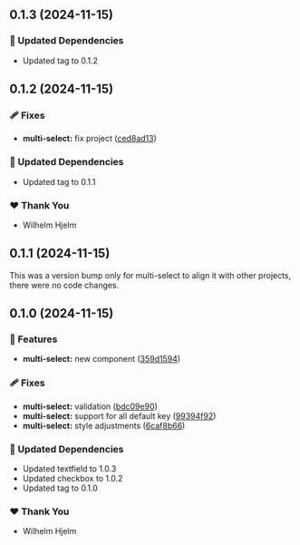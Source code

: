 ## 0.1.3 (2024-11-15)

### 🧱 Updated Dependencies

- Updated tag to 0.1.2

## 0.1.2 (2024-11-15)

### 🩹 Fixes

- **multi-select:** fix project ([ced8ad13](https://github.com/migrationsverket/midas/commit/ced8ad13))

### 🧱 Updated Dependencies

- Updated tag to 0.1.1

### ❤️  Thank You

- Wilhelm Hjelm

## 0.1.1 (2024-11-15)

This was a version bump only for multi-select to align it with other projects, there were no code changes.

## 0.1.0 (2024-11-15)

### 🚀 Features

- **multi-select:** new component ([359d1594](https://github.com/migrationsverket/midas/commit/359d1594))

### 🩹 Fixes

- **multi-select:** validation ([bdc09e90](https://github.com/migrationsverket/midas/commit/bdc09e90))
- **multi-select:** support for all default key ([99394f92](https://github.com/migrationsverket/midas/commit/99394f92))
- **multi-select:** style adjustments ([6caf8b66](https://github.com/migrationsverket/midas/commit/6caf8b66))

### 🧱 Updated Dependencies

- Updated textfield to 1.0.3
- Updated checkbox to 1.0.2
- Updated tag to 0.1.0

### ❤️  Thank You

- Wilhelm Hjelm